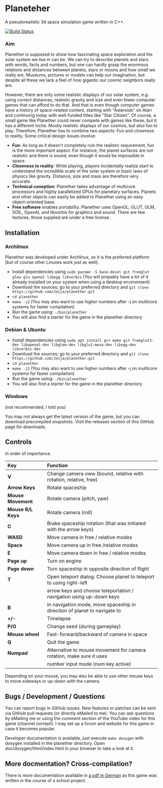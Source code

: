 Planeteher
==========

A pseudorealistic 3d space simulation game written in C++.

[![Build Status](https://travis-ci.org/Jeija/planether.svg?branch=master)](https://travis-ci.org/Jeija/planether)

### Aim
Planether is supposed to show how fascinating space exploration and the solar system we live in can be. We can try to describe planets and stars with words, facts and numbers, but one can hardly grasp the enormous relations and distances between planets, stars or moons and how small we really are. Museums, pictures or models can help our imagination, but despite all these we lack a feel of how gigantic our cosmic neighbors really are.

However, there are only some realistic displays of our solar system, e.g. using correct distances, realistic gravity and size and even fewer computer games that can afford to do that. And that is even though computer games have a history of space-related content, starting with "Asteroids" on Atari and continuing today with well-funded titles like "Star Citizen". Of course, a small game like Planether could never compete with games like these, but it has a different niche: Mostly realistic displays of our cosmos, but also fun to play. Therefore, Planether has to combine two aspects: Fun and closeness to reality. Some critical design issues involve:
* **Fun**: As long as it doesn't completely ruin the realistic requirement, fun is the more important aspect. For instance, the planet surfaces are not realistic and there is sound, even though it would be impossible in space.
* **Closeness to reality**: While playing, players incidentally realize start to understand the incredible scale of the solar system or basic laws of physics like gravity. Distance, size and mass are therefore very accurate.
* **Technical coneption**: Planether takes advantage of multicore processors and highly parallelized GPUs for planetary surfaces. Planets and other objects can easily be added to Planether using an easy object-oriented base.
* **Free software** enables portability. Planether uses OpenGL, GLUT, GLM, SOIL, OpenAL and libvorbis for graphics and sound. There are few textures, those supplied are under a free license.

## Installation
### Archlinux
Planether was developed under Archlinux, so it is the preferred platform (but of course other Linuxes work just as well).
* Install dependencies using `sudo pacman -S base-devel git freeglut glew glu openal libogg libvorbis` (You will propably have a lot of it already installed on your system when using a desktop environment)
* Download the sources; go to your preferred directory and `git clone https://github.com/Jeija/planether.git`
* `cd planether`
* `make -j2` (You may also want to use higher numbers after -j on multicore systems for faster compilation)
* Run the game using: `./bin/planether`
* You will also find a starter for the game in the planether directory

### Debian & Ubuntu
* Install dependencies using `sudo apt install g++ make git freeglut3-dev libopenal-dev libglew-dev libglu1-mesa-dev libogg-dev libvorbis-dev`
* Download the sources; go to your preferred directory and `git clone https://github.com/Jeija/planether.git`
* `cd planether`
* `make -j2` (You may also want to use higher numbers after -j on multicore systems for faster compilation)
* Run the game using: `./bin/planether`
* You will also find a starter for the game in the planether directory

### Windows
(not recommended, I told you)

You may not always get the latest version of the game, but you can download precompiled snapshots. Visit the releases section of this GitHub page for downloads.

## Controls
In order of importance.

| Key                | Function                                                                 |
|:-------------------|:-------------------------------------------------------------------------|
| **V**              | Change camera view (bound, relative with rotation, relative, free)       |
| **Arrow Keys**     | Rotate spaceship                                                         |
| **Mouse Movement** | Rotate camera (pitch, yaw)                                               |
| **Mouse R/L Keys** | Rotate camera (roll)                                                     |
| **C**              | Brake spaceship rotation (that was initiated with the arrow keys)        |
| **WASD**           | Move camera in free / relative modes                                     |
| **Space**          | Move camera up in free /relative modes                                   |
| **E**              | Move camera down in free / relative modes                                |
| **Page up**        | Turn on engine                                                           |
| **Page down**      | Turn spaceship in opposite direction of flight                           |
| **T**              | Open teleport dialog: Choose planet to teleport to using right-left      |
|                    | arrow keys and choose teleportation / navigation using up-down keys      |
| **B**              | In navigation mode, move spaceship in direction of planet to navigate to |
| **+/-**            | Timelapse                                                                |
| **P/O**            | Change seed (during gameplay)                                            |
| **Mouse wheel**    | Fast-forward/backward of camera in space                                 |
| **Q**              | Quit the game                                                            |
| **Numpad**         | Alternative to mouse movement for camera rotation, make sure it uses     |
|                    | number input mode (num key active)

Depending on your mouse, you may also be able to use other mouse keys to move sideways or up-down with the camera.

## Bugs / Development / Questions
You can report bugs in GitHub issues. New features or patches can be sent via GitHub pull requests (or directly eMailed to me). You can ask questions by eMailing me or using the comment section of the YouTube video for this game (channel norrepli). I may set up a forum and website for this game in case it becomes popular.

Developer documentation is available, just execute `make doxygen` with doxygen installed in the planether directory. Open doc/doxygen/html/index.html in your browser to take a look at it.

## More docmentation? Cross-compilation?
There is more documentation available in [a pdf in German](http://mesecons.net/random/planether_dokumentation.pdf) as this game was written in the course of a school project.

